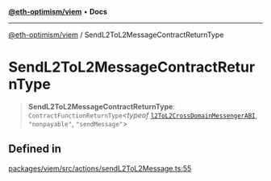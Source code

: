 [**@eth-optimism/viem**](../README.md) • **Docs**

***

[@eth-optimism/viem](../README.md) / SendL2ToL2MessageContractReturnType

# SendL2ToL2MessageContractReturnType

> **SendL2ToL2MessageContractReturnType**: `ContractFunctionReturnType`\<*typeof* [`l2ToL2CrossDomainMessengerABI`](../variables/l2ToL2CrossDomainMessengerABI.md), `"nonpayable"`, `"sendMessage"`\>

## Defined in

[packages/viem/src/actions/sendL2ToL2Message.ts:55](https://github.com/ethereum-optimism/ecosystem/blob/ab77241754eb52e5f63719e48141efd7250e972b/packages/viem/src/actions/sendL2ToL2Message.ts#L55)
